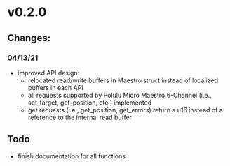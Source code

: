 # v0.2.0
## Changes:
### 04/13/21
* improved API design:
	* relocated read/write buffers in Maestro struct instead of localized buffers in each API
	* all requests supported by Polulu Micro Maestro 6-Channel (i.e., set\_target, get\_position, etc.) implemented
	* get requests (i.e., get\_position, get\_errors) return a u16 instead of a reference to the internal read buffer

## Todo
* finish documentation for all functions
